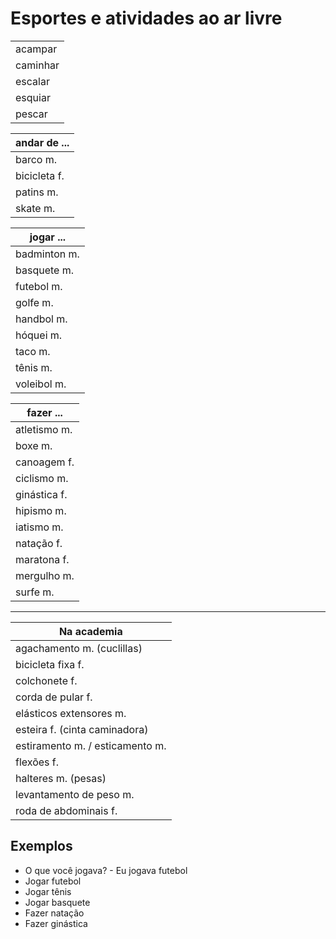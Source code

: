 # Esportes e atividades ao ar livre

||
| -- |
| acampar |
| caminhar |
| escalar |
| esquiar |
| pescar |

| andar de ... |
| -- |
| barco m. |
| bicicleta f. |
| patins m. |
| skate m. |

| jogar ... |
| -- |
| badminton m. |
| basquete m. |
| futebol m. |
| golfe m. |
| handbol m. |
| hóquei m. |
| taco m. |
| tênis m. |
| voleibol m. |

| fazer ... |
| -- |
| atletismo m. |
| boxe m. |
| canoagem f. |
| ciclismo m. |
| ginástica f. |
| hipismo m. |
| iatismo m. |
| natação f. |
| maratona f. |
| mergulho m. |
| surfe m. |

---

| Na academia |
| -- |
| agachamento m. (cuclillas) |
| bicicleta fixa f. |
| colchonete f. |
| corda de pular f. |
| elásticos extensores m. |
| esteira f. (cinta caminadora) |
| estiramento m.  / esticamento m. |
| flexões f. |
| halteres m. (pesas) |
| levantamento de peso m.  |
| roda de abdominais f.  |

## Exemplos

* O que você jogava? - Eu jogava futebol
* Jogar futebol
* Jogar tênis
* Jogar basquete
* Fazer natação
* Fazer ginástica
